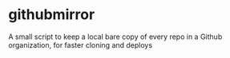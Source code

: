 githubmirror
============

A small script to keep a local bare copy of every repo in a Github organization, for faster cloning and deploys
